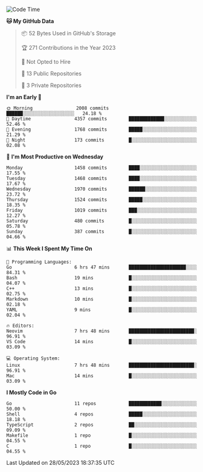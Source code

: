 <!--START_SECTION:waka-->
![Code Time](http://img.shields.io/badge/Code%20Time-15%20hrs%2033%20mins-blue)

**🐱 My GitHub Data** 

> 📦 52 Bytes Used in GitHub's Storage 
 > 
> 🏆 271 Contributions in the Year 2023
 > 
> 🚫 Not Opted to Hire
 > 
> 📜 13 Public Repositories 
 > 
> 🔑 3 Private Repositories 
 > 
**I'm an Early 🐤** 

```text
🌞 Morning                2008 commits        ██████░░░░░░░░░░░░░░░░░░░   24.18 % 
🌆 Daytime                4357 commits        █████████████░░░░░░░░░░░░   52.46 % 
🌃 Evening                1768 commits        █████░░░░░░░░░░░░░░░░░░░░   21.29 % 
🌙 Night                  173 commits         █░░░░░░░░░░░░░░░░░░░░░░░░   02.08 % 
```
📅 **I'm Most Productive on Wednesday** 

```text
Monday                   1458 commits        ████░░░░░░░░░░░░░░░░░░░░░   17.55 % 
Tuesday                  1468 commits        ████░░░░░░░░░░░░░░░░░░░░░   17.67 % 
Wednesday                1970 commits        ██████░░░░░░░░░░░░░░░░░░░   23.72 % 
Thursday                 1524 commits        █████░░░░░░░░░░░░░░░░░░░░   18.35 % 
Friday                   1019 commits        ███░░░░░░░░░░░░░░░░░░░░░░   12.27 % 
Saturday                 480 commits         █░░░░░░░░░░░░░░░░░░░░░░░░   05.78 % 
Sunday                   387 commits         █░░░░░░░░░░░░░░░░░░░░░░░░   04.66 % 
```


📊 **This Week I Spent My Time On** 

```text
💬 Programming Languages: 
Go                       6 hrs 47 mins       █████████████████████░░░░   84.31 % 
Bash                     19 mins             █░░░░░░░░░░░░░░░░░░░░░░░░   04.07 % 
C++                      13 mins             █░░░░░░░░░░░░░░░░░░░░░░░░   02.75 % 
Markdown                 10 mins             █░░░░░░░░░░░░░░░░░░░░░░░░   02.18 % 
YAML                     9 mins              █░░░░░░░░░░░░░░░░░░░░░░░░   02.04 % 

🔥 Editors: 
Neovim                   7 hrs 48 mins       ████████████████████████░   96.91 % 
VS Code                  14 mins             █░░░░░░░░░░░░░░░░░░░░░░░░   03.09 % 

💻 Operating System: 
Linux                    7 hrs 48 mins       ████████████████████████░   96.91 % 
Mac                      14 mins             █░░░░░░░░░░░░░░░░░░░░░░░░   03.09 % 
```

**I Mostly Code in Go** 

```text
Go                       11 repos            ████████████░░░░░░░░░░░░░   50.00 % 
Shell                    4 repos             █████░░░░░░░░░░░░░░░░░░░░   18.18 % 
TypeScript               2 repos             ██░░░░░░░░░░░░░░░░░░░░░░░   09.09 % 
Makefile                 1 repo              █░░░░░░░░░░░░░░░░░░░░░░░░   04.55 % 
C                        1 repo              █░░░░░░░░░░░░░░░░░░░░░░░░   04.55 % 
```




 Last Updated on 28/05/2023 18:37:35 UTC
<!--END_SECTION:waka-->
